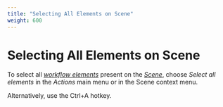 ```yaml
---
title: "Selecting All Elements on Scene"
weight: 600
---
```



# Selecting All Elements on Scene

To select all [_workflow elements_](../introduction/workflow-elements-and-connections) present on the [_Scene_](../introduction/workflow-designer-window-components), choose _Select all elements_ in the _Actions_ main menu or in the Scene context menu.

Alternatively, use the Ctrl+A hotkey.